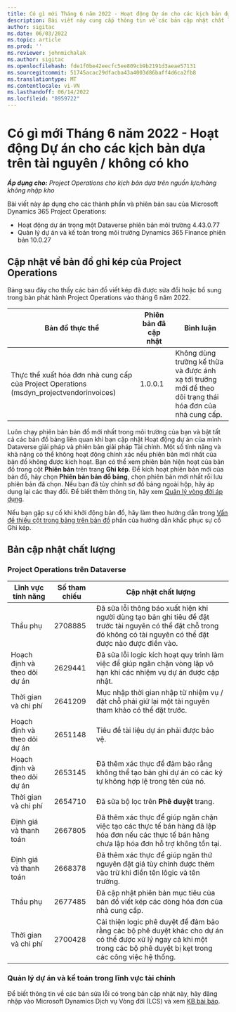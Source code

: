 ```yaml
---
title: Có gì mới Tháng 6 năm 2022 - Hoạt động Dự án cho các kịch bản dựa trên tài nguyên / không có kho
description: Bài viết này cung cấp thông tin về các bản cập nhật chất lượng có sẵn trong bản phát hành tháng 6 năm 2022 của Microsoft Dynamics 365 Project Operations cho các kịch bản dựa trên tài nguyên / không có kho.
author: sigitac
ms.date: 06/03/2022
ms.topic: article
ms.prod: ''
ms.reviewer: johnmichalak
ms.author: sigitac
ms.openlocfilehash: fde1f0be42eecfc5ee809cb9b2191d3aeae57131
ms.sourcegitcommit: 51745acac29dfacba43a4003d86baff4d6ca2fb8
ms.translationtype: MT
ms.contentlocale: vi-VN
ms.lasthandoff: 06/14/2022
ms.locfileid: "8959722"
---
```

# <a name="whats-new-june-2022---project-operations-for-resourcenon-stocked-based-scenarios"></a>Có gì mới Tháng 6 năm 2022 - Hoạt động Dự án cho các kịch bản dựa trên tài nguyên / không có kho

_**Áp dụng cho:** Project Operations cho kịch bản dựa trên nguồn lực/hàng không nhập kho_

Bài viết này áp dụng cho các thành phần và phiên bản sau của Microsoft Dynamics 365 Project Operations:

- Hoạt động dự án trong một Dataverse phiên bản môi trường 4.43.0.77
- Quản lý dự án và kế toán trong môi trường Dynamics 365 Finance phiên bản 10.0.27

## <a name="project-operations-dual-write-maps-updates"></a>Cập nhật về bản đồ ghi kép của Project Operations

Bảng sau đây cho thấy các bản đồ viết kép đã được sửa đổi hoặc bổ sung trong bản phát hành Project Operations vào tháng 6 năm 2022.

| Bản đồ thực thể | Phiên bản đã cập nhật | Bình luận |
| --- | --- | --- |
| Thực thể xuất hóa đơn nhà cung cấp của Project Operations (msdyn_projectvendorinvoices) | 1.0.0.1 | Không dùng trường kế thừa và được ánh xạ tới trường mới để theo dõi trạng thái hóa đơn của nhà cung cấp. |

Luôn chạy phiên bản bản đồ mới nhất trong môi trường của bạn và bật tất cả các bản đồ bảng liên quan khi bạn cập nhật Hoạt động dự án của mình Dataverse giải pháp và phiên bản giải pháp Tài chính. Một số tính năng và khả năng có thể không hoạt động chính xác nếu phiên bản mới nhất của bản đồ không được kích hoạt. Bạn có thể xem phiên bản hiện hoạt của bản đồ trong cột **Phiên bản** trên trang **Ghi kép**. Để kích hoạt phiên bản mới của bản đồ, hãy chọn **Phiên bản bản đồ bảng**, chọn phiên bản mới nhất rồi lưu phiên bản đã chọn. Nếu bạn đã tùy chỉnh sơ đồ bảng ngoài hộp, hãy áp dụng lại các thay đổi. Để biết thêm thông tin, hãy xem [Quản lý vòng đời áp dụng](/dynamics365/fin-ops-core/dev-itpro/data-entities/dual-write/app-lifecycle-management).

Nếu bạn gặp sự cố khi khởi động bản đồ, hãy làm theo hướng dẫn trong [Vấn đề thiếu cột trong bảng trên bản đồ](/dynamics365/fin-ops-core/dev-itpro/data-entities/dual-write/dual-write-troubleshooting-finops-upgrades#missing-table-columns-issue-on-maps) phần của hướng dẫn khắc phục sự cố Ghi kép.

## <a name="quality-updates"></a>Bản cập nhật chất lượng

### <a name="project-operations-on-dataverse"></a>Project Operations trên Dataverse

| Lĩnh vực tính năng | Số tham chiếu | Cập nhật chất lượng |
| --- | --- | --- |
| Thầu phụ | 2708885 | Đã sửa lỗi thông báo xuất hiện khi người dùng tạo bản ghi tiêu đề đặt trước tài nguyên có thể đặt chỗ trong đó không có tài nguyên có thể đặt được nào được điền vào. |
| Hoạch định và theo dõi dự án | 2629441 | Đã sửa lỗi logic kích hoạt quy trình làm việc để giúp ngăn chặn vòng lặp vô hạn khi các nhiệm vụ dự án được cập nhật. |
| Thời gian và chi phí | 2641209 | Mục nhập thời gian nhập từ nhiệm vụ / đặt chỗ phải giữ lại một tài nguyên tham khảo có thể đặt trước. |
| Hoạch định và theo dõi dự án | 2651148 | Tiêu đề tài liệu dự án phải được bảo vệ.|
| Hoạch định và theo dõi dự án | 2653145 | Đã thêm xác thực để đảm bảo rằng không thể tạo bản ghi dự án có các ký tự không hợp lệ trong tên của nó. |
| Thời gian và chi phí | 2654710 | Đã sửa bộ lọc trên **Phê duyệt** trang. |
| Định giá và thanh toán | 2667805 | Đã thêm xác thực để giúp ngăn chặn việc tạo các thực tế bán hàng đã lập hóa đơn nếu các thực tế bán hàng chưa lập hóa đơn hỗ trợ không tồn tại. |
| Định giá và thanh toán | 2668378 | Đã thêm xác thực để giúp ngăn thứ nguyên đặt giá tùy chỉnh được thêm vào trừ khi điền tên lôgic và tên trường. |
| Thầu phụ | 2677485 | Đã cập nhật phiên bản mục tiêu của bản đồ viết kép các dòng hóa đơn của nhà cung cấp. |
| Thời gian và chi phí | 2700428 | Cải thiện logic phê duyệt để đảm bảo rằng các bộ phê duyệt khác cho dự án có thể được xử lý ngay cả khi một trong các bộ phê duyệt bị kẹt trong các công việc hệ thống. |

### <a name="project-management-and-accounting-in-finance"></a>Quản lý dự án và kế toán trong lĩnh vực tài chính

Để biết thông tin về các bản sửa lỗi có trong bản cập nhật này, hãy đăng nhập vào Microsoft Dynamics Dịch vụ Vòng đời (LCS) và xem [KB bài báo](https://fix.lcs.dynamics.com/Issue/Details?bugId=673271).

